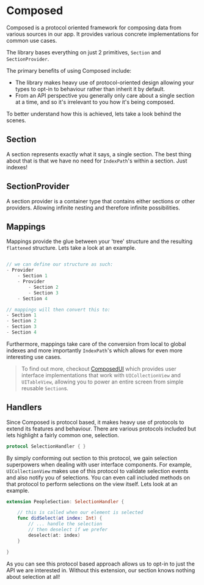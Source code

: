 # Composed

Composed is a protocol oriented framework for composing data from various sources in our app. It provides various concrete implementations for common use cases. 

The library bases everything on just 2 primitives, `Section` and `SectionProvider`.

The primary benefits of using Composed include:

- The library makes heavy use of protocol-oriented design allowing your types to opt-in to behaviour rather than inherit it by default.
- From an API perspective you generally only care about a single section at a time, and so it's irrelevant to you how it's being composed.

To better understand how this is achieved, lets take a look behind the scenes.

## Section

A section represents exactly what it says, a single section. The best thing about that is that we have no need for `IndexPath`'s within a section. Just indexes!

## SectionProvider

A section provider is a container type that contains either sections or other providers. Allowing infinite nesting and therefore infinite possibilities.

## Mappings

Mappings provide the glue between your 'tree' structure and the resulting `flattened` structure. Lets take a look at an example.

```swift

// we can define our structure as such:
- Provider
    - Section 1
    - Provider
        - Section 2
        - Section 3
    - Section 4

// mappings will then convert this to:
- Section 1
- Section 2
- Section 3
- Section 4
```

Furthermore, mappings take care of the conversion from local to global indexes and more importantly `IndexPath`'s which allows for even more interesting use cases.

> To find out more, checkout [ComposedUI](http://github.com/composed-swift/ComposedUI) which provides user interface implementations that work with `UICollectionView` and `UITableView`, allowing you to power an entire screen from simple reusable `Section`s.

## Handlers

Since Composed is protocol based, it makes heavy use of protocols to extend its features and behaviour. There are various protocols included but lets highlight a fairly common one, selection.

```swift
protocol SelectionHandler { }
```

By simply conforming out section to this protocol, we gain selection superpowers when dealing with user interface components. For example, `UICollectionView` makes use of this protocol to validate selection events and also notify you of selections. You can even call included methods on that protocol to perform selections on the view itself. Lets look at an example.

```swift
extension PeopleSection: SelectionHandler {

    // this is called when our element is selected
    func didSelect(at index: Int) {
        // ... handle the selection
        // then deselect if we prefer
        deselect(at: index)
    }

}
```

As you can see this protocol based approach allows us to opt-in to just the API we are interested in. Without this extension, our section knows nothing about selection at all!

